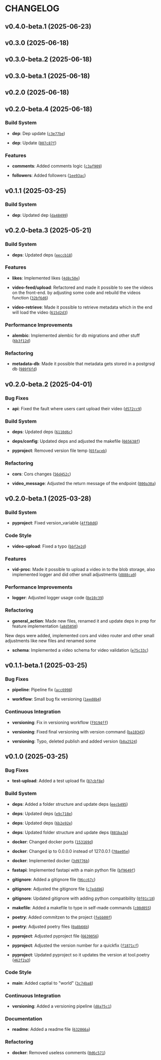 # CHANGELOG


## v0.4.0-beta.1 (2025-06-23)


## v0.3.0 (2025-06-18)


## v0.3.0-beta.2 (2025-06-18)


## v0.3.0-beta.1 (2025-06-18)


## v0.2.0 (2025-06-18)


## v0.2.0-beta.4 (2025-06-18)

### Build System

- **dep**: Dep update
  ([`c3e77be`](https://github.com/94836615/betok_backend/commit/c3e77be0bdac9e6f68ad5935cead9023d216b55b))

- **dep**: Update
  ([`007c87f`](https://github.com/94836615/betok_backend/commit/007c87f4b6d7ea2571bba3b20bc4662f03711f64))

### Features

- **comments**: Added comments logic
  ([`c3af909`](https://github.com/94836615/betok_backend/commit/c3af9091a6cdddab02c664f8b89db5b0a241696d))

- **followers**: Added followers
  ([`1ee93ac`](https://github.com/94836615/betok_backend/commit/1ee93ac712a8f034145caa253b8c97ab99b7cdf8))


## v0.1.1 (2025-03-25)

### Build System

- **dep**: Updated dep
  ([`da48499`](https://github.com/94836615/betok_backend/commit/da484995670793b79c196e849a10da0833af6982))


## v0.2.0-beta.3 (2025-05-21)

### Build System

- **deps**: Updated deps
  ([`eeccb18`](https://github.com/94836615/betok_backend/commit/eeccb18f18a598fb68c989be214c95b51cf75e2d))

### Features

- **likes**: Implemented likes
  ([`4d8c50e`](https://github.com/94836615/betok_backend/commit/4d8c50e5e3b96829ac1f0e7cf99a4f649ad084fb))

- **video-feed/upload**: Refactored and made it possible to see the videos on the front-end. by
  adjusting some code and rebuild the videos function
  ([`32bf6d6`](https://github.com/94836615/betok_backend/commit/32bf6d6f7dba6d2ed117adda4111d18271e55e4d))

- **video-retrieve**: Made it possible to retrieve metadata which in the end will load the video
  ([`615d2d3`](https://github.com/94836615/betok_backend/commit/615d2d36cdd4532d06889737dd009c4d7ae23be9))

### Performance Improvements

- **alembic**: Implemented alembic for db migrations and other stuff
  ([`6b3f12d`](https://github.com/94836615/betok_backend/commit/6b3f12dfc3a019d6ac4c5e2fcbdaec342b164e4d))

### Refactoring

- **metadata-db**: Made it possible that metadata gets stored in a postgrsql db
  ([`989f6fd`](https://github.com/94836615/betok_backend/commit/989f6fda5944aa99c833526fb21ffa35080a99a2))


## v0.2.0-beta.2 (2025-04-01)

### Bug Fixes

- **api**: Fixed the fault where users cant upload their video
  ([`d572cc9`](https://github.com/94836615/betok_backend/commit/d572cc92eeba4244cf0f72d479cee6fffd0137bf))

### Build System

- **deps**: Updated deps
  ([`6110d6c`](https://github.com/94836615/betok_backend/commit/6110d6cc4334d9d5942997fd085fe791e2453e31))

- **deps/config**: Updated deps and adjusted the makefile
  ([`665638f`](https://github.com/94836615/betok_backend/commit/665638fd1ad82c857f9e4b737831f31c3a2feccb))

- **pyproject**: Removed version file temp
  ([`65faceb`](https://github.com/94836615/betok_backend/commit/65faceb110061a85a7be8ab285472a6ca92aa660))

### Refactoring

- **cors**: Cors changes
  ([`56d452c`](https://github.com/94836615/betok_backend/commit/56d452c9294b512c09b432e8ce8cfd1d4c3b9545))

- **video_message**: Adjusted the return message of the endpoint
  ([`800a30a`](https://github.com/94836615/betok_backend/commit/800a30ae68505dceb067393465ddc6d036553d36))


## v0.2.0-beta.1 (2025-03-28)

### Build System

- **pyproject**: Fixed version_variable
  ([`4ffb0d6`](https://github.com/94836615/betok_backend/commit/4ffb0d66998fe7daa8c1c627387471dd141752b4))

### Code Style

- **video-upload**: Fixed a typo
  ([`bbf2e2d`](https://github.com/94836615/betok_backend/commit/bbf2e2d31cac326f50c79a426615ea964922e100))

### Features

- **vid-proc**: Made it possible to upload a video in to the blob storage, also implemented logger
  and did other small adjustments
  ([`d888ca9`](https://github.com/94836615/betok_backend/commit/d888ca9c51191bc24e036cb2493cc7f7d6aef394))

### Performance Improvements

- **logger**: Adjusted logger usage code
  ([`8e10c39`](https://github.com/94836615/betok_backend/commit/8e10c39b199df0fe3b61db1ab064c4c191697e4d))

### Refactoring

- **general_action**: Made new files, renamed it and update deps in prep for feature implementation
  ([`a8d5850`](https://github.com/94836615/betok_backend/commit/a8d585020f5d75357d9b41bd723b87dfc28b7896))

New deps were added, implemented cors and video router and other small adjustments like new files
  and renamed some

- **schema**: Implemented a video schema for video validation
  ([`e75c33c`](https://github.com/94836615/betok_backend/commit/e75c33ca58b55aeb5ffdcc54d76a570652b1ff38))


## v0.1.1-beta.1 (2025-03-25)

### Bug Fixes

- **pipeline**: Pipeline fix
  ([`acc6998`](https://github.com/94836615/betok_backend/commit/acc6998e904708c80d81affbe87608ab8e649ccf))

- **workflow**: Small bug fix versioning
  ([`1eed8b4`](https://github.com/94836615/betok_backend/commit/1eed8b47879c51c00ab074f4ddd2a3532162dcc9))

### Continuous Integration

- **versioning**: Fix in versioning workflow
  ([`f9194ff`](https://github.com/94836615/betok_backend/commit/f9194ff465f47566ea94eeb83768fd225fa165d1))

- **versioning**: Fixed final versioning with version command
  ([`ba10345`](https://github.com/94836615/betok_backend/commit/ba10345e01aa490046d77e1f624f82bfde6ce2b8))

- **versioning**: Typo, deleted publish and added version
  ([`b8a2524`](https://github.com/94836615/betok_backend/commit/b8a25246a32abc11cbb4dc49e2ffa817d92f031c))


## v0.1.0 (2025-03-25)

### Bug Fixes

- **test-upload**: Added a test upload fix
  ([`87cbf8e`](https://github.com/94836615/betok_backend/commit/87cbf8ecca569faf4f819d29238db76174733867))

### Build System

- **deps**: Added a folder structure and update deps
  ([`eecb495`](https://github.com/94836615/betok_backend/commit/eecb4950b5ab0759591b8c3b1c3a51029a0f8da7))

- **deps**: Updated deps
  ([`e9c718e`](https://github.com/94836615/betok_backend/commit/e9c718e1aeed0477c023268f73722b837633aad1))

- **deps**: Updated deps
  ([`6b2e92e`](https://github.com/94836615/betok_backend/commit/6b2e92e103fb3f3335551990be235e3b123a207e))

- **deps**: Updated folder structure and update deps
  ([`881ba3e`](https://github.com/94836615/betok_backend/commit/881ba3e7b5708070627b616debec1978628fedeb))

- **docker**: Changed docker ports
  ([`153169d`](https://github.com/94836615/betok_backend/commit/153169d1bfdf1f7afc1b1f9d34b97264a92c465a))

- **docker**: Changed ip to 0.0.0.0 instead of 127.0.0.1
  ([`70ae05e`](https://github.com/94836615/betok_backend/commit/70ae05eb671ae1b6d0b13f04382db146c634a8c8))

- **docker**: Implemented docker
  ([`3d9776b`](https://github.com/94836615/betok_backend/commit/3d9776b1bbbe62497f65e58703836bc94420823a))

- **fastapi**: Implemented fastapi with a main python file
  ([`bf9649f`](https://github.com/94836615/betok_backend/commit/bf9649f62930ff3caf184d4f6f32ee7a88aa685e))

- **gitignore**: Added a gitignore file
  ([`96cc67c`](https://github.com/94836615/betok_backend/commit/96cc67cdc1251bec5d0cc358bd4226726986e225))

- **gitignore**: Adjusted the gitignore file
  ([`c7edd96`](https://github.com/94836615/betok_backend/commit/c7edd965d5e436ff59d929c4fe941d901eb1f4ca))

- **gitignore**: Updated gitignore with adding python compatibility
  ([`0f01c18`](https://github.com/94836615/betok_backend/commit/0f01c18470050f8f065430890a7c2b13d67be083))

- **makefile**: Added a makefile to type in self-made commands
  ([`c00d055`](https://github.com/94836615/betok_backend/commit/c00d055bfe3ae51588435131fdd27885e3b5ff67))

- **poetry**: Added commitzen to the project
  ([`febb00f`](https://github.com/94836615/betok_backend/commit/febb00ff7f1c76b0b70f15007896d9b02618ac28))

- **poetry**: Adjusted poetry files
  ([`0a8b66b`](https://github.com/94836615/betok_backend/commit/0a8b66b7c585d2cb62eda46142514b4d1f1a6e07))

- **pyproject**: Adjusted pyproject file
  ([`6639056`](https://github.com/94836615/betok_backend/commit/66390561321e1d749aa1a1c58bb0f9d2c6cc7acc))

- **pyproject**: Adjusted the version number for a quickfix
  ([`f1871cf`](https://github.com/94836615/betok_backend/commit/f1871cf5f23cb7c6052c4f9c014205cafb8b73a3))

- **pyproject**: Updated pyproject so it updates the version at tool.poetry
  ([`462f2a3`](https://github.com/94836615/betok_backend/commit/462f2a37ffea98142c8574cae44fa9862175e5a0))

### Code Style

- **main**: Added captial to "world"
  ([`3c74ba8`](https://github.com/94836615/betok_backend/commit/3c74ba8354627f33c92a833e42f313e560b625c2))

### Continuous Integration

- **versioning**: Added a versioning pipeline
  ([`d8a75c1`](https://github.com/94836615/betok_backend/commit/d8a75c15c48ba20abeeca6ba6a8ec1d409309f4b))

### Documentation

- **readme**: Added a readme file
  ([`632066a`](https://github.com/94836615/betok_backend/commit/632066af9ddf9e59a9a86b752cd4fbb155d56ee3))

### Refactoring

- **docker**: Removed useless comments
  ([`0d6c571`](https://github.com/94836615/betok_backend/commit/0d6c571992f373080d5240b15b729b1fc20f0922))
